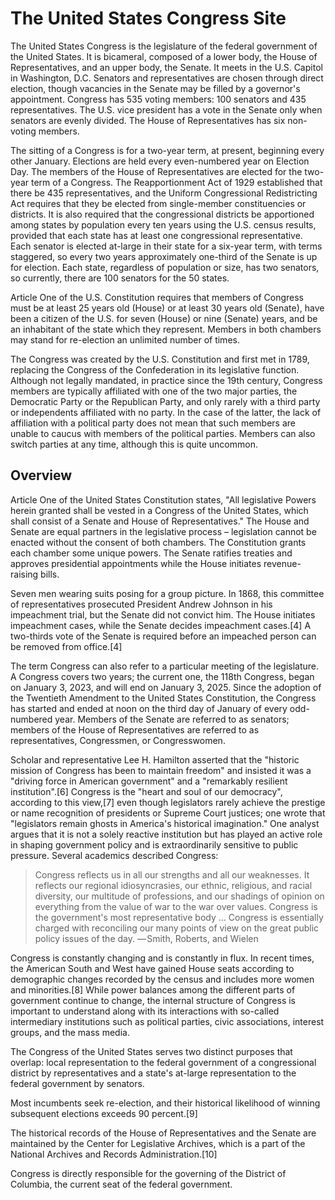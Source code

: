 # The United States Congress Site
The United States Congress is the legislature of the federal government of the United States. It is bicameral, composed of a lower body, the House of Representatives, and an upper body, the Senate. It meets in the U.S. Capitol in Washington, D.C. Senators and representatives are chosen through direct election, though vacancies in the Senate may be filled by a governor's appointment. Congress has 535 voting members: 100 senators and 435 representatives. The U.S. vice president has a vote in the Senate only when senators are evenly divided. The House of Representatives has six non-voting members.

The sitting of a Congress is for a two-year term, at present, beginning every other January. Elections are held every even-numbered year on Election Day. The members of the House of Representatives are elected for the two-year term of a Congress. The Reapportionment Act of 1929 established that there be 435 representatives, and the Uniform Congressional Redistricting Act requires that they be elected from single-member constituencies or districts. It is also required that the congressional districts be apportioned among states by population every ten years using the U.S. census results, provided that each state has at least one congressional representative. Each senator is elected at-large in their state for a six-year term, with terms staggered, so every two years approximately one-third of the Senate is up for election. Each state, regardless of population or size, has two senators, so currently, there are 100 senators for the 50 states.

Article One of the U.S. Constitution requires that members of Congress must be at least 25 years old (House) or at least 30 years old (Senate), have been a citizen of the U.S. for seven (House) or nine (Senate) years, and be an inhabitant of the state which they represent. Members in both chambers may stand for re-election an unlimited number of times.

The Congress was created by the U.S. Constitution and first met in 1789, replacing the Congress of the Confederation in its legislative function. Although not legally mandated, in practice since the 19th century, Congress members are typically affiliated with one of the two major parties, the Democratic Party or the Republican Party, and only rarely with a third party or independents affiliated with no party. In the case of the latter, the lack of affiliation with a political party does not mean that such members are unable to caucus with members of the political parties. Members can also switch parties at any time, although this is quite uncommon.

## Overview
Article One of the United States Constitution states, "All legislative Powers herein granted shall be vested in a Congress of the United States, which shall consist of a Senate and House of Representatives." The House and Senate are equal partners in the legislative process – legislation cannot be enacted without the consent of both chambers. The Constitution grants each chamber some unique powers. The Senate ratifies treaties and approves presidential appointments while the House initiates revenue-raising bills.

Seven men wearing suits posing for a group picture.
In 1868, this committee of representatives prosecuted President Andrew Johnson in his impeachment trial, but the Senate did not convict him.
The House initiates impeachment cases, while the Senate decides impeachment cases.[4] A two-thirds vote of the Senate is required before an impeached person can be removed from office.[4]

The term Congress can also refer to a particular meeting of the legislature. A Congress covers two years; the current one, the 118th Congress, began on January 3, 2023, and will end on January 3, 2025. Since the adoption of the Twentieth Amendment to the United States Constitution, the Congress has started and ended at noon on the third day of January of every odd-numbered year. Members of the Senate are referred to as senators; members of the House of Representatives are referred to as representatives, Congressmen, or Congresswomen.

Scholar and representative Lee H. Hamilton asserted that the "historic mission of Congress has been to maintain freedom" and insisted it was a "driving force in American government" and a "remarkably resilient institution".[6] Congress is the "heart and soul of our democracy", according to this view,[7] even though legislators rarely achieve the prestige or name recognition of presidents or Supreme Court justices; one wrote that "legislators remain ghosts in America's historical imagination." One analyst argues that it is not a solely reactive institution but has played an active role in shaping government policy and is extraordinarily sensitive to public pressure. Several academics described Congress:

> Congress reflects us in all our strengths and all our weaknesses. It reflects our regional idiosyncrasies, our ethnic, religious, and racial diversity, our multitude of professions, and our shadings of opinion on everything from the value of war to the war over values. Congress is the government's most representative body ... Congress is essentially charged with reconciling our many points of view on the great public policy issues of the day.
— Smith, Roberts, and Wielen
> 
Congress is constantly changing and is constantly in flux. In recent times, the American South and West have gained House seats according to demographic changes recorded by the census and includes more women and minorities.[8] While power balances among the different parts of government continue to change, the internal structure of Congress is important to understand along with its interactions with so-called intermediary institutions such as political parties, civic associations, interest groups, and the mass media.

The Congress of the United States serves two distinct purposes that overlap: local representation to the federal government of a congressional district by representatives and a state's at-large representation to the federal government by senators.

Most incumbents seek re-election, and their historical likelihood of winning subsequent elections exceeds 90 percent.[9]

The historical records of the House of Representatives and the Senate are maintained by the Center for Legislative Archives, which is a part of the National Archives and Records Administration.[10]

Congress is directly responsible for the governing of the District of Columbia, the current seat of the federal government.
